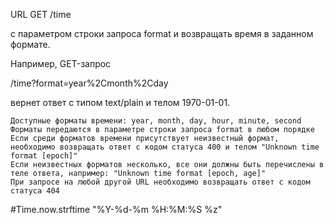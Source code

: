 

URL GET /time

с параметром строки запроса format и возвращать время в заданном формате. 

Например, GET-запрос  

/time?format=year%2Cmonth%2Cday

вернет ответ с типом text/plain и телом 1970-01-01.


    Доступные форматы времени: year, month, day, hour, minute, second
    Форматы передаются в параметре строки запроса format в любом порядке
    Если среди форматов времени присутствует неизвестный формат, необходимо возвращать ответ с кодом статуса 400 и телом "Unknown time format [epoch]"
    Если неизвестных форматов несколько, все они должны быть перечислены в теле ответа, например: "Unknown time format [epoch, age]"
    При запросе на любой другой URL необходимо возвращать ответ с кодом статуса 404
#Time.now.strftime "%Y-%d-%m %H:%M:%S %z"
